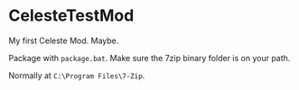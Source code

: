 ﻿# CelesteTestMod

My first Celeste Mod. Maybe.

Package with `package.bat`. Make sure the 7zip binary folder is on your path.

Normally at `C:\Program Files\7-Zip`.